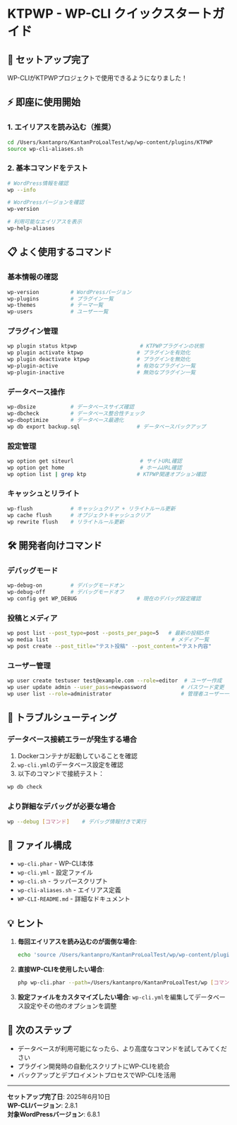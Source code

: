 # KTPWP - WP-CLI クイックスタートガイド

## 🚀 セットアップ完了

WP-CLIがKTPWPプロジェクトで使用できるようになりました！

## ⚡ 即座に使用開始

### 1. エイリアスを読み込む（推奨）
```bash
cd /Users/kantanpro/KantanProLoalTest/wp/wp-content/plugins/KTPWP
source wp-cli-aliases.sh
```

### 2. 基本コマンドをテスト
```bash
# WordPress情報を確認
wp --info

# WordPressバージョンを確認  
wp-version

# 利用可能なエイリアスを表示
wp-help-aliases
```

## 📋 よく使用するコマンド

### 基本情報の確認
```bash
wp-version          # WordPressバージョン
wp-plugins          # プラグイン一覧
wp-themes           # テーマ一覧
wp-users            # ユーザー一覧
```

### プラグイン管理
```bash
wp plugin status ktpwp                    # KTPWPプラグインの状態
wp plugin activate ktpwp                 # プラグインを有効化
wp plugin deactivate ktpwp               # プラグインを無効化
wp-plugin-active                         # 有効なプラグイン一覧
wp-plugin-inactive                       # 無効なプラグイン一覧
```

### データベース操作
```bash
wp-dbsize           # データベースサイズ確認
wp-dbcheck          # データベース整合性チェック
wp-dboptimize       # データベース最適化
wp db export backup.sql                  # データベースバックアップ
```

### 設定管理
```bash
wp option get siteurl                     # サイトURL確認
wp option get home                        # ホームURL確認
wp option list | grep ktp                # KTPWP関連オプション確認
```

### キャッシュとリライト
```bash
wp-flush            # キャッシュクリア + リライトルール更新
wp cache flush      # オブジェクトキャッシュクリア
wp rewrite flush    # リライトルール更新
```

## 🛠️ 開発者向けコマンド

### デバッグモード
```bash
wp-debug-on         # デバッグモードオン
wp-debug-off        # デバッグモードオフ
wp config get WP_DEBUG                   # 現在のデバッグ設定確認
```

### 投稿とメディア
```bash
wp post list --post_type=post --posts_per_page=5   # 最新の投稿5件
wp media list                                       # メディア一覧
wp post create --post_title="テスト投稿" --post_content="テスト内容"
```

### ユーザー管理
```bash
wp user create testuser test@example.com --role=editor  # ユーザー作成
wp user update admin --user_pass=newpassword           # パスワード変更
wp user list --role=administrator                      # 管理者ユーザー一覧
```

## 🔧 トラブルシューティング

### データベース接続エラーが発生する場合
1. Dockerコンテナが起動していることを確認
2. `wp-cli.yml`のデータベース設定を確認
3. 以下のコマンドで接続テスト：
```bash
wp db check
```

### より詳細なデバッグが必要な場合
```bash
wp --debug [コマンド]    # デバッグ情報付きで実行
```

## 📁 ファイル構成

- `wp-cli.phar` - WP-CLI本体
- `wp-cli.yml` - 設定ファイル
- `wp-cli.sh` - ラッパースクリプト
- `wp-cli-aliases.sh` - エイリアス定義
- `WP-CLI-README.md` - 詳細なドキュメント

## 💡 ヒント

1. **毎回エイリアスを読み込むのが面倒な場合**:
   ```bash
   echo 'source /Users/kantanpro/KantanProLoalTest/wp/wp-content/plugins/KTPWP/wp-cli-aliases.sh' >> ~/.zshrc
   ```

2. **直接WP-CLIを使用したい場合**:
   ```bash
   php wp-cli.phar --path=/Users/kantanpro/KantanProLoalTest/wp [コマンド]
   ```

3. **設定ファイルをカスタマイズしたい場合**:
   `wp-cli.yml`を編集してデータベース設定やその他のオプションを調整

## 🎯 次のステップ

- データベースが利用可能になったら、より高度なコマンドを試してみてください
- プラグイン開発時の自動化スクリプトにWP-CLIを統合
- バックアップとデプロイメントプロセスでWP-CLIを活用

---
**セットアップ完了日**: 2025年6月10日  
**WP-CLIバージョン**: 2.8.1  
**対象WordPressバージョン**: 6.8.1
